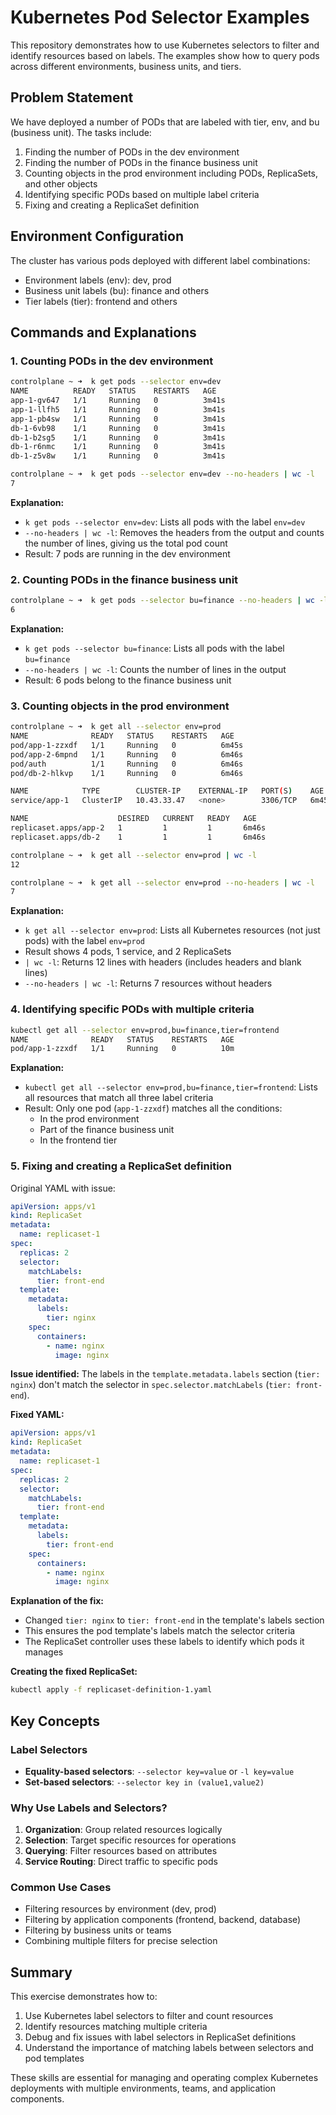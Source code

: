 # Kubernetes Pod Selector Examples

This repository demonstrates how to use Kubernetes selectors to filter and identify resources based on labels. The examples show how to query pods across different environments, business units, and tiers.

## Problem Statement

We have deployed a number of PODs that are labeled with tier, env, and bu (business unit). The tasks include:

1. Finding the number of PODs in the dev environment
2. Finding the number of PODs in the finance business unit
3. Counting objects in the prod environment including PODs, ReplicaSets, and other objects
4. Identifying specific PODs based on multiple label criteria
5. Fixing and creating a ReplicaSet definition

## Environment Configuration

The cluster has various pods deployed with different label combinations:

- Environment labels (env): dev, prod
- Business unit labels (bu): finance and others
- Tier labels (tier): frontend and others

## Commands and Explanations

### 1. Counting PODs in the dev environment

```bash
controlplane ~ ➜  k get pods --selector env=dev
NAME          READY   STATUS    RESTARTS   AGE
app-1-gv647   1/1     Running   0          3m41s
app-1-llfh5   1/1     Running   0          3m41s
app-1-pb4sw   1/1     Running   0          3m41s
db-1-6vb98    1/1     Running   0          3m41s
db-1-b2sg5    1/1     Running   0          3m41s
db-1-r6nmc    1/1     Running   0          3m41s
db-1-z5v8w    1/1     Running   0          3m41s

controlplane ~ ➜  k get pods --selector env=dev --no-headers | wc -l
7
```

**Explanation:**

- `k get pods --selector env=dev`: Lists all pods with the label `env=dev`
- `--no-headers | wc -l`: Removes the headers from the output and counts the number of lines, giving us the total pod count
- Result: 7 pods are running in the dev environment

### 2. Counting PODs in the finance business unit

```bash
controlplane ~ ➜  k get pods --selector bu=finance --no-headers | wc -l
6
```

**Explanation:**

- `k get pods --selector bu=finance`: Lists all pods with the label `bu=finance`
- `--no-headers | wc -l`: Counts the number of lines in the output
- Result: 6 pods belong to the finance business unit

### 3. Counting objects in the prod environment

```bash
controlplane ~ ➜  k get all --selector env=prod
NAME              READY   STATUS    RESTARTS   AGE
pod/app-1-zzxdf   1/1     Running   0          6m45s
pod/app-2-6mpnd   1/1     Running   0          6m46s
pod/auth          1/1     Running   0          6m46s
pod/db-2-hlkvp    1/1     Running   0          6m46s

NAME            TYPE        CLUSTER-IP    EXTERNAL-IP   PORT(S)    AGE
service/app-1   ClusterIP   10.43.33.47   <none>        3306/TCP   6m45s

NAME                    DESIRED   CURRENT   READY   AGE
replicaset.apps/app-2   1         1         1       6m46s
replicaset.apps/db-2    1         1         1       6m46s

controlplane ~ ➜  k get all --selector env=prod | wc -l
12

controlplane ~ ➜  k get all --selector env=prod --no-headers | wc -l
7
```

**Explanation:**

- `k get all --selector env=prod`: Lists all Kubernetes resources (not just pods) with the label `env=prod`
- Result shows 4 pods, 1 service, and 2 ReplicaSets
- `| wc -l`: Returns 12 lines with headers (includes headers and blank lines)
- `--no-headers | wc -l`: Returns 7 resources without headers

### 4. Identifying specific PODs with multiple criteria

```bash
kubectl get all --selector env=prod,bu=finance,tier=frontend
NAME              READY   STATUS    RESTARTS   AGE
pod/app-1-zzxdf   1/1     Running   0          10m
```

**Explanation:**

- `kubectl get all --selector env=prod,bu=finance,tier=frontend`: Lists all resources that match all three label criteria
- Result: Only one pod (`app-1-zzxdf`) matches all the conditions:
  - In the prod environment
  - Part of the finance business unit
  - In the frontend tier

### 5. Fixing and creating a ReplicaSet definition

Original YAML with issue:

```yaml
apiVersion: apps/v1
kind: ReplicaSet
metadata:
  name: replicaset-1
spec:
  replicas: 2
  selector:
    matchLabels:
      tier: front-end
  template:
    metadata:
      labels:
        tier: nginx
    spec:
      containers:
        - name: nginx
          image: nginx
```

**Issue identified:**
The labels in the `template.metadata.labels` section (`tier: nginx`) don't match the selector in `spec.selector.matchLabels` (`tier: front-end`).

**Fixed YAML:**

```yaml
apiVersion: apps/v1
kind: ReplicaSet
metadata:
  name: replicaset-1
spec:
  replicas: 2
  selector:
    matchLabels:
      tier: front-end
  template:
    metadata:
      labels:
        tier: front-end
    spec:
      containers:
        - name: nginx
          image: nginx
```

**Explanation of the fix:**

- Changed `tier: nginx` to `tier: front-end` in the template's labels section
- This ensures the pod template's labels match the selector criteria
- The ReplicaSet controller uses these labels to identify which pods it manages

**Creating the fixed ReplicaSet:**

```bash
kubectl apply -f replicaset-definition-1.yaml
```

## Key Concepts

### Label Selectors

- **Equality-based selectors**: `--selector key=value` or `-l key=value`
- **Set-based selectors**: `--selector key in (value1,value2)`

### Why Use Labels and Selectors?

1. **Organization**: Group related resources logically
2. **Selection**: Target specific resources for operations
3. **Querying**: Filter resources based on attributes
4. **Service Routing**: Direct traffic to specific pods

### Common Use Cases

- Filtering resources by environment (dev, prod)
- Filtering by application components (frontend, backend, database)
- Filtering by business units or teams
- Combining multiple filters for precise selection

## Summary

This exercise demonstrates how to:

1. Use Kubernetes label selectors to filter and count resources
2. Identify resources matching multiple criteria
3. Debug and fix issues with label selectors in ReplicaSet definitions
4. Understand the importance of matching labels between selectors and pod templates

These skills are essential for managing and operating complex Kubernetes deployments with multiple environments, teams, and application components.
